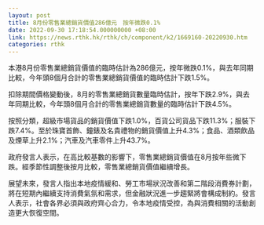 ```yaml
---
layout: post
title: 8月份零售業總銷貨價值286億元　按年微跌0.1%
date: 2022-09-30 17:18:54.000000000 +08:00
link: https://news.rthk.hk/rthk/ch/component/k2/1669160-20220930.htm
categories: rthk
---
```


本港8月份零售業總銷貨價值的臨時估計為286億元，按年微跌0.1%，與去年同期比較，今年頭8個月合計的零售業總銷貨價值的臨時估計下跌1.5%。
 
扣除期間價格變動後，8月的零售業總銷貨數量臨時估計，按年下跌2.9%，與去年同期比較，今年頭8個月合計的零售業總銷貨數量的臨時估計下跌4.5%。
 
按照分類，超級市場貨品的銷貨價值下跌1.0%，百貨公司貨品下跌11.3%；服裝下跌7.4%。至於珠寶首飾、鐘錶及名貴禮物的銷貨價值上升4.3%；食品、酒類飲品及煙草上升2.1%；汽車及汽車零件上升43.7%。
 
政府發言人表示，在高比較基數的影響下，零售業總銷貨價值在8月按年些微下跌。經季節性調整後按月比較，零售業總銷貨價值繼續增長。 

展望未來，發言人指出本地疫情緩和、勞工市場狀況改善和第二階段消費券計劃，將在短期內繼續支持消費氣氛和需求，但金融狀況進一步趨緊將會構成制約。發言人表示，社會各界必須與政府齊心合力，令本地疫情受控，為與消費相關的活動創造更大恢復空間。

